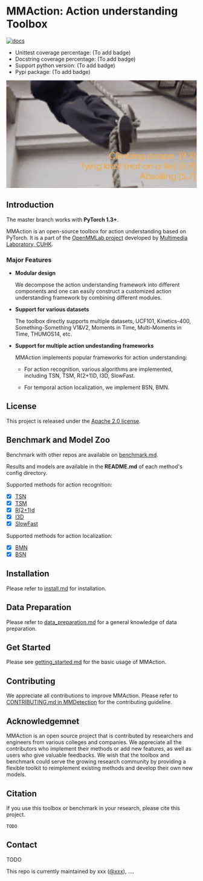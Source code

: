 # MMAction: Action understanding Toolbox

[![docs](https://img.shields.io/badge/docs-latest-blue)](http://open-mmlab.pages.gitlab.sz.sensetime.com/mmaction-lite/)
- Unittest coverage percentage: (To add badge)
- Docstring coverage percentage: (To add badge)
- Support python version: (To add badge)
- Pypi package: (To add badge)

<div align="left">
  <img src="demo/demo.gif" width="600px"/>
</div>

## Introduction

The master branch works with **PyTorch 1.3+**.

MMAction is an open-source toolbox for action understanding based on PyTorch.
It is a part of the [OpenMMLab project](https://github.com/open-mmlab) developed by [Multimedia Laboratory, CUHK](http://mmlab.ie.cuhk.edu.hk/).

### Major Features

- **Modular design**

  We decompose the action understanding framework into different components and one can easily construct a customized
  action understanding framework by combining different modules.

- **Support for various datasets**

  The toolbox directly supports multiple datasets, UCF101, Kinetics-400, Something-Something V1&V2, Moments in Time, Multi-Moments in Time, THUMOS14, etc.

- **Support for multiple action undestanding frameworks**

  MMAction implements popular frameworks for action understanding:

  - For action recognition, various algorithms are implemented, including TSN, TSM, R(2+1)D, I3D, SlowFast.

  - For temporal action localization, we implement BSN, BMN.

## License

This project is released under the [Apache 2.0 license](LICENSE).

## Benchmark and Model Zoo

Benchmark with other repos are available on [benchmark.md](docs/benchmark.md).

Results and models are available in the **README.md** of each method's config directory.

Supported methods for action recognition:
- [x] [TSN](configs/recognition/tsn/README.md)
- [x] [TSM](configs/recognition/tsm/README.md)
- [x] [R(2+1)d](configs/recognition/r2plus1d/README.md)
- [x] [I3D](configs/recognition/i3d/README.md)
- [x] [SlowFast](configs/recognition/slowfast/README.md)

Supported methods for action localization:
- [x] [BMN](configs/localization/bmn/README.md)
- [x] [BSN](configs/localization/bsn/README.md)

## Installation

Please refer to [install.md](docs/install.md) for installation.

## Data Preparation

Please refer to [data_preparation.md](docs/data_preparation.md) for a general knowledge of data preparation.

## Get Started

Please see [getting_started.md](docs/getting_started.md) for the basic usage of MMAction.

## Contributing

We appreciate all contributions to improve MMAction. Please refer to [CONTRIBUTING.md in MMDetection](https://github.com/open-mmlab/mmdetection/blob/master/.github/CONTRIBUTING.md) for the contributing guideline.

## Acknowledgemnet

MMAction is an open source project that is contributed by researchers and engineers from various colleges and companies.
We appreciate all the contributors who implement their methods or add new features, as well as users who give valuable feedbacks.
We wish that the toolbox and benchmark could serve the growing research community by providing a flexible toolkit to reimplement existing methods and develop their own new models.

## Citation

If you use this toolbox or benchmark in your research, please cite this project.

```
TODO
```

## Contact

TODO

This repo is currently maintained by xxx ([@xxx](http://github.com/xxx)), ....
